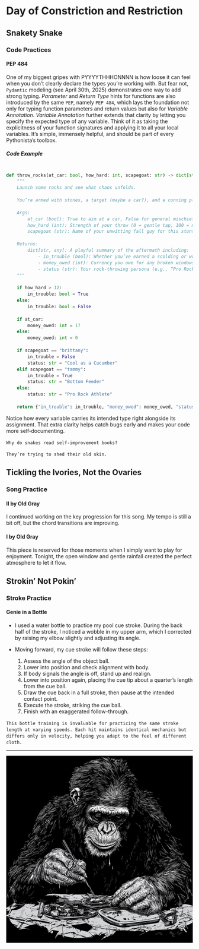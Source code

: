 # Day of Constriction and Restriction

## Snakety Snake

### Code Practices

#### PEP 484

One of my biggest gripes with PYYYYTHHHONNNN is how loose it can feel when you don’t clearly declare the types you’re working with. But fear not, `Pydantic` modeling (see April 30th, 2025) demonstrates one way to add strong typing. _Parameter_ and _Return Type_ hints for functions are also introduced by the same `PEP`, namely `PEP 484`, which lays the foundation not only for typing function parameters and return values but also for _Variable Annotation_. _Variable Annotation_ further extends that clarity by letting you specify the expected type of any variable. Think of it as taking the explicitness of your function signatures and applying it to all your local variables. It’s simple, immensely helpful, and should be part of every Pythonista’s toolbox.

##### Code Example

```python

def throw_rocks(at_car: bool, how_hard: int, scapegoat: str) -> dict[str, any]:
    """
    Launch some rocks and see what chaos unfolds.

    You’re armed with stones, a target (maybe a car?), and a cunning plan to pass the blame.

    Args:
        at_car (bool): True to aim at a car, False for general mischief.
        how_hard (int): Strength of your throw (0 = gentle tap, 100 = meteor strike).
        scapegoat (str): Name of your unwitting fall guy for this stunt.

    Returns:
        dict[str, any]: A playful summary of the aftermath including:
            - in_trouble (bool): Whether you’ve earned a scolding or worse.
            - money_owed (int): Currency you owe for any broken windows.
            - status (str): Your rock‑throwing persona (e.g., “Pro Rock Athlete”).
    """

    if how_hard > 12:
        in_trouble: bool = True
    else:
        in_trouble: bool = False

    if at_car:
        money_owed: int = 17
    else:
        money_owed: int = 0

    if scapegoat == "brittany":
        in_trouble = False
        status: str = "Cool as a Cucumber"
    elif scapegoat == "tammy":
        in_trouble = True
        status: str = "Bottom Feeder"
    else:
        status: str = "Pro Rock Athlete"

    return {"in_trouble": in_trouble, "money_owed": money_owed, "status": status}

```

Notice how every variable carries its intended type right alongside its assignment. That extra clarity helps catch bugs early and makes your code more self‑documenting.

`Why do snakes read self-improvement books?`

`They’re trying to shed their old skin.`

## Tickling the Ivories, Not the Ovaries

### Song Practice

#### II by Old Gray

I continued working on the key progression for this song. My tempo is still a bit off, but the chord transitions are improving.

#### I by Old Gray

This piece is reserved for those moments when I simply want to play for enjoyment. Tonight, the open window and gentle rainfall created the perfect atmosphere to let it flow.

## Strokin’ Not Pokin’

### Stroke Practice

#### Genie in a Bottle

- I used a water bottle to practice my pool cue stroke. During the back half of the stroke, I noticed a wobble in my upper arm, which I corrected by raising my elbow slightly and adjusting its angle.

- Moving forward, my cue stroke will follow these steps:

  1. Assess the angle of the object ball.
  2. Lower into position and check alignment with body.
  3. If body signals the angle is off, stand up and realign.
  4. Lower into position again, placing the cue tip about a quarter’s length from the cue ball.
  5. Draw the cue back in a full stroke, then pause at the intended contact point.
  6. Execute the stroke, striking the cue ball.
  7. Finish with an exaggerated follow-through.

`This bottle training is invaluable for practicing the same stroke length at varying speeds. Each hit maintains identical mechanics but differs only in velocity, helping you adapt to the feel of different cloth.`

---

![Monkai Of Typing](./assets/monkaiOfTyping.png)
